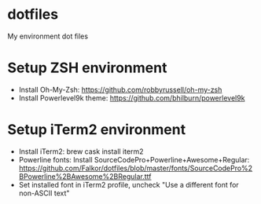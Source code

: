 # dotfiles
My environment dot files

# Setup ZSH environment

* Install Oh-My-Zsh: https://github.com/robbyrussell/oh-my-zsh
* Install Powerlevel9k theme: https://github.com/bhilburn/powerlevel9k

# Setup iTerm2 environment

* Install iTerm2: brew cask install iterm2
* Powerline fonts: Install SourceCodePro+Powerline+Awesome+Regular: https://github.com/Falkor/dotfiles/blob/master/fonts/SourceCodePro%2BPowerline%2BAwesome%2BRegular.ttf
* Set installed font in iTerm2 profile, uncheck "Use a different font for non-ASCII text"


